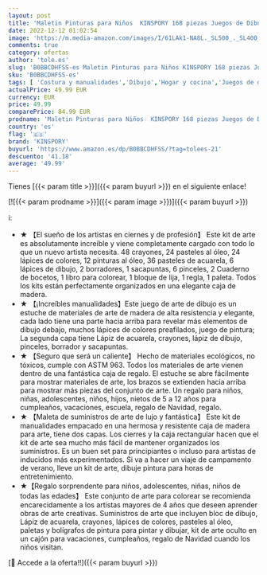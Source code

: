 ```yaml
---
layout: post
title: 'Maletin Pinturas para Niños  KINSPORY 168 piezas Juegos de Dibujo  Pinturas para Niños  Acuarelas Niños  Lapices de Dibujo'
date: 2022-12-12 01:02:54
image: 'https://m.media-amazon.com/images/I/61LAk1-NA8L._SL500_._SL400_.jpg'
comments: true
category: ofertas
author: 'tole.es'
slug: 'B0BBCDHFSS-es Maletin Pinturas para Niños KINSPORY 168 piezas Juegos de...'
sku: 'B0BBCDHFSS-es'
tags: [ 'Costura y manualidades','Dibujo','Hogar y cocina','Juegos de dibujo','acuarelas','kinspory','🇪🇸', ]
actualPrice: 49.99 EUR
currency: EUR
price: 49.99
comparePrice: 84.99 EUR
prodname: 'Maletin Pinturas para Niños  KINSPORY 168 piezas Juegos de Dibujo  Pinturas para Niños  Acuarelas Niños  Lapices de Dibujo'
country: 'es'
flag: '🇪🇸'
brand: 'KINSPORY'
buyurl: 'https://www.amazon.es/dp/B0BBCDHFSS/?tag=tolees-21'
descuento: '41.18'
average: '49.99'
---
```


Tienes [{{< param title >}}]({{< param buyurl >}}) en el siguiente enlace!

[![{{< param prodname >}}]({{< param image >}})]({{< param buyurl >}})

ℹ️:

- ★ 【El sueño de los artistas en ciernes y de profesión】 Este kit de arte es absolutamente increíble y viene completamente cargado con todo lo que un nuevo artista necesita. 48 crayones, 24 pasteles al óleo, 24 lápices de colores, 12 pinturas al óleo, 36 pasteles de acuarela, 6 lápices de dibujo, 2 borradores, 1 sacapuntas, 6 pinceles, 2 Cuaderno de bocetos, 1 libro para colorear, 1 bloque de lija, 1 regla, 1 paleta. Todos los kits están perfectamente organizados en una elegante caja de madera.
- ★ 【¡Increíbles manualidades】Este juego de arte de dibujo es un estuche de materiales de arte de madera de alta resistencia y elegante, cada lado tiene una parte hacia arriba para revelar más elementos de dibujo debajo, muchos lápices de colores preafilados, juego de pintura; La segunda capa tiene Lápiz de acuarela, crayones, lápiz de dibujo, pinceles, borrador y sacapuntas.
- ★ 【Seguro que será un caliente】 Hecho de materiales ecológicos, no tóxicos, cumple con ASTM 963. Todos los materiales de arte vienen dentro de una fantástica caja de regalo. El estuche se abre fácilmente para mostrar materiales de arte, los brazos se extienden hacia arriba para mostrar más piezas del conjunto de arte. Un regalo para niños, niñas, adolescentes, niños, hijos, nietos de 5 a 12 años para cumpleaños, vacaciones, escuela, regalo de Navidad, regalo.
- ★ 【Maleta de suministros de arte de lujo y fantástica】 Este kit de manualidades empacado en una hermosa y resistente caja de madera para arte, tiene dos capas. Los cierres y la caja rectangular hacen que el kit de arte sea mucho más fácil de mantener organizados los suministros. Es un buen set para principiantes o incluso para artistas de inducidos más experimentados. Si va a hacer un viaje de campamento de verano, lleve un kit de arte, dibuje pintura para horas de entretenimiento.
- ★【Regalo sorprendente para niños, adolescentes, niñas, niños de todas las edades】 Este conjunto de arte para colorear se recomienda encarecidamente a los artistas mayores de 4 años que deseen aprender obras de arte creativas. Suministros de arte que incluyen bloc de dibujo, Lápiz de acuarela, crayones, lápices de colores, pasteles al óleo, paletas y bolígrafos de pintura para pintar y dibujar, kit de arte oculto en un cajón para vacaciones, cumpleaños, regalo de Navidad cuando los niños visitan.

[🛒 Accede a la oferta!!]({{< param buyurl >}})
